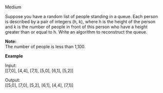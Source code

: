 Medium

Suppose you have a random list of people standing in a queue. Each person is described by a pair of integers (h, k), where h is the height of the person and k is the number of people in front of this person who have a height greater than or equal to h. Write an algorithm to reconstruct the queue.

**Note:**  
The number of people is less than 1,100.

 
**Example**

Input:  
[[7,0], [4,4], [7,1], [5,0], [6,1], [5,2]]  

Output:  
[[5,0], [7,0], [5,2], [6,1], [4,4], [7,1]]
